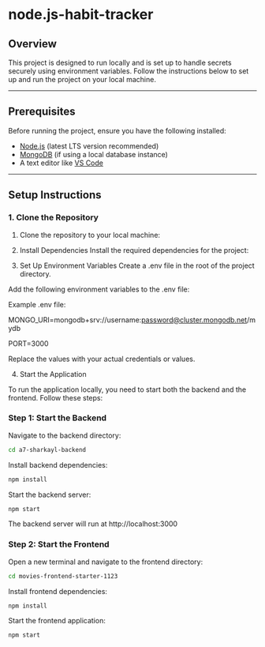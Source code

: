 # node.js-habit-tracker

## Overview
This project is designed to run locally and is set up to handle secrets securely using environment variables. Follow the instructions below to set up and run the project on your local machine.

---

## Prerequisites
Before running the project, ensure you have the following installed:

- [Node.js](https://nodejs.org/) (latest LTS version recommended)
- [MongoDB](https://www.mongodb.com/) (if using a local database instance)
- A text editor like [VS Code](https://code.visualstudio.com/)

---

## Setup Instructions

### 1. Clone the Repository
1. Clone the repository to your local machine:

2. Install Dependencies
Install the required dependencies for the project:

3. Set Up Environment Variables
Create a .env file in the root of the project directory.

Add the following environment variables to the .env file:

Example .env file:

MONGO_URI=mongodb+srv://username:password@cluster.mongodb.net/mydb

PORT=3000

Replace the values with your actual credentials or values.



4. Start the Application


To run the application locally, you need to start both the backend and the frontend. Follow these steps:

### Step 1: Start the Backend

Navigate to the backend directory:
 ```bash
 cd a7-sharkayl-backend
```

Install backend dependencies:

 ```bash
npm install
```
Start the backend server:

 ```bash
npm start
```

The backend server will run at http://localhost:3000 

### Step 2: Start the Frontend
Open a new terminal and navigate to the frontend directory:

```bash
cd movies-frontend-starter-1123
```

Install frontend dependencies:

```bash
npm install
```

Start the frontend application:

```bash
npm start
```






